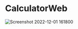 # CalculatorWeb
 
![Screenshot 2022-12-01 161800](https://user-images.githubusercontent.com/78471317/205034314-30a34433-889f-46a4-b150-e68d71a25394.png)
